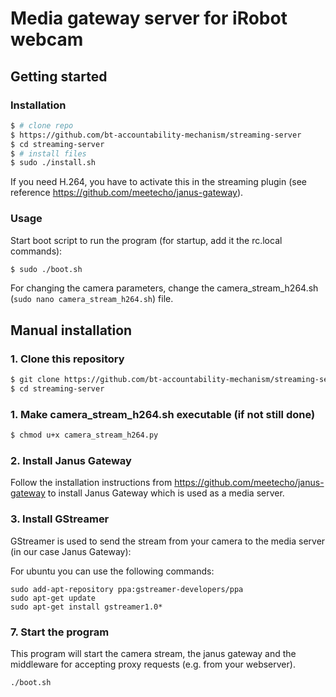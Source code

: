 # Media gateway server for iRobot webcam

## Getting started

### Installation

```bash
$ # clone repo
$ https://github.com/bt-accountability-mechanism/streaming-server
$ cd streaming-server
$ # install files
$ sudo ./install.sh
```

If you need H.264, you have to activate this in the streaming plugin (see reference https://github.com/meetecho/janus-gateway). 

### Usage
Start boot script to run the program (for startup, add it the rc.local commands): 

```bash
$ sudo ./boot.sh
```

For changing the camera parameters, change the camera_stream_h264.sh (`sudo nano camera_stream_h264.sh`) file. 


## Manual installation

### 1. Clone this repository
```bash
$ git clone https://github.com/bt-accountability-mechanism/streaming-server
$ cd streaming-server
```

### 1. Make camera_stream_h264.sh executable (if not still done)
```bash
$ chmod u+x camera_stream_h264.py
```

### 2. Install Janus Gateway

Follow the installation instructions from https://github.com/meetecho/janus-gateway to install Janus Gateway which is used as a media server. 

### 3. Install GStreamer

GStreamer is used to send the stream from your camera to the media server (in our case Janus Gateway): 

For ubuntu you can use the following commands: 
```
sudo add-apt-repository ppa:gstreamer-developers/ppa
sudo apt-get update
sudo apt-get install gstreamer1.0*
```

### 7. Start the program

This program will start the camera stream, the janus gateway and the middleware for accepting proxy requests (e.g. from your webserver). 

```
./boot.sh
```
